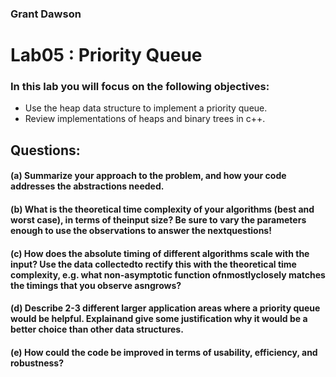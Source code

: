### Grant Dawson

# Lab05 : Priority Queue

### In this lab you will focus on the following objectives:
*  Use the heap data structure to implement a priority queue.
*  Review implementations of heaps and binary trees in c++.

## Questions:

#### (a)  Summarize your approach to the problem, and how your code addresses the abstractions needed.

#### (b)  What is the theoretical time complexity of your algorithms (best and worst case), in terms of theinput size?  Be sure to vary the parameters enough to use the observations to answer the nextquestions!

#### (c)  How does the absolute timing of different algorithms scale with the input?  Use the data collectedto rectify this with the theoretical time complexity, e.g.  what non-asymptotic function ofnmostlyclosely matches the timings that you observe asngrows?

#### (d)  Describe 2-3 different larger application areas where a priority queue would be helpful.  Explainand give some justification why it would be a better choice than other data structures.

#### (e)  How could the code be improved in terms of usability, efficiency, and robustness?
